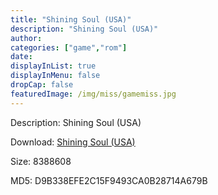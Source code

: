 ```yaml
---
title: "Shining Soul (USA)"
description: "Shining Soul (USA)"
author: 
categories: ["game","rom"]
date: 
displayInList: true
displayInMenu: false
dropCap: false
featuredImage: /img/miss/gamemiss.jpg
---
```


Description: Shining Soul (USA)

Download: <a style="text-decoration:underline;" href="https://mega.nz/#!qDIC3A5J!fTbYJn4Z8e6tYgRshereEp2lV-5iWKedM8SDlEUJOGI" target = "_blank" rel = "nofollow" > Shining Soul (USA)</a>

Size: 8388608

MD5: D9B338EFE2C15F9493CA0B28714A679B

